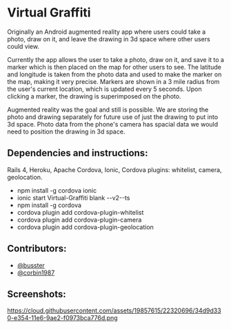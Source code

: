 # Virtual Graffiti

Originally an Android augmented reality app where users could take a photo, draw on it, and leave the drawing in 3d space where other users could view. 

Currently the app allows the user to take a photo, draw on it, and save it to a marker which is then placed on the map for other users to see. The latitude and longitude is taken from the photo data and used to make the marker on the map, making it very precise. Markers are shown in a 3 mile radius from the user's current location, which is updated every 5 seconds. Upon clicking a marker, the drawing is superimposed on the photo. 

Augmented reality was the goal and still is possible. We are storing the photo and drawing separately for future use of just the drawing to put into 3d space. Photo data from the phone's camera has spacial data we would need to position the drawing in 3d space. 

## Dependencies and instructions:
Rails 4, Heroku, Apache Cordova, Ionic, Cordova plugins: whitelist, camera, geolocation. 

* npm install -g cordova ionic
* ionic start Virtual-Graffiti blank --v2--ts
* npm install -g cordova
* cordova plugin add cordova-plugin-whitelist
* cordova plugin add cordova-plugin-camera
* cordova plugin add cordova-plugin-geolocation

## Contributors:
- [@busster](https://github.com/busster)
- [@corbin1987](https://github.com/corbin1987)

## Screenshots:
https://cloud.githubusercontent.com/assets/19857615/22320696/34d9d330-e354-11e6-9ae2-f0973bca776d.png

